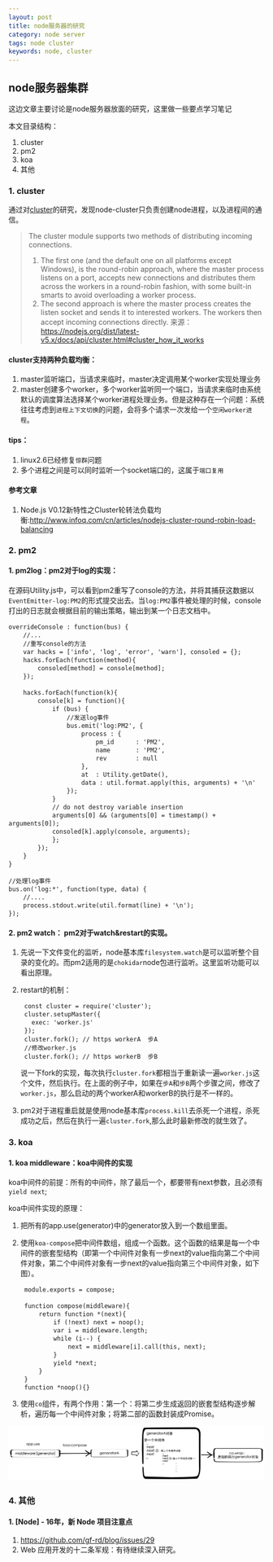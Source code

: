```yaml
---
layout: post
title: node服务器的研究
category: node server
tags: node cluster
keywords: node, cluster
---
```


## node服务器集群
这边文章主要讨论是node服务器放面的研究，这里做一些要点学习笔记

本文目录结构：

1. cluster
2. pm2
3. koa
4. 其他

<!-- more -->

### 1. cluster
通过对[cluster](https://github.com/nodejs/node/blob/master/lib/cluster.js)的研究，发现node-cluster只负责创建node进程，以及进程间的通信。

>The cluster module supports two methods of distributing incoming connections.
>1. The first one (and the default one on all platforms except Windows), is the round-robin approach, where the master process listens on a port, accepts new connections and distributes them across the workers in a round-robin fashion, with some built-in smarts to avoid overloading a worker process.
>2. The second approach is where the master process creates the listen socket and sends it to interested workers. The workers then accept incoming connections directly.
>来源：<https://nodejs.org/dist/latest-v5.x/docs/api/cluster.html#cluster_how_it_works>

#### cluster支持两种负载均衡：
1. master监听端口，当请求来临时，master决定调用某个worker实现处理业务
2. master创建多个worker，多个worker监听同一个端口，当请求来临时由系统默认的调度算法选择某个worker进程处理业务。但是这种存在一个问题：系统往往考虑到`进程上下文切换`的问题，会将多个请求一次发给一个`空闲worker进程`。

#### tips：
1. linux2.6已经修复`惊群`问题
2. 多个进程之间是可以同时监听一个socket端口的，这属于`端口复用`

#### 参考文章
1. Node.js V0.12新特性之Cluster轮转法负载均衡:<http://www.infoq.com/cn/articles/nodejs-cluster-round-robin-load-balancing>


### 2. pm2
#### 1. pm2log：pm2对于log的实现：

在源码Utility.js中，可以看到pm2重写了console的方法，并将其捕获这数据以`EventEmitter-log:PM2`的形式提交出去。当`log:PM2`事件被处理的时候，console打出的日志就会根据目前的输出策略，输出到某一个日志文档中。

	overrideConsole : function(bus) {
		//...
		//重写console的方法
		var hacks = ['info', 'log', 'error', 'warn'], consoled = {};
		hacks.forEach(function(method){
			consoled[method] = console[method];
		});

		hacks.forEach(function(k){
			console[k] = function(){
				if (bus) {
					//发送log事件
					bus.emit('log:PM2', {
						process : {
							pm_id      : 'PM2',
							name       : 'PM2',
							rev        : null
						},
						at  : Utility.getDate(),
						data : util.format.apply(this, arguments) + '\n'
					});
				}
				// do not destroy variable insertion
				arguments[0] && (arguments[0] = timestamp() + arguments[0]);
				consoled[k].apply(console, arguments);
				};
			});
		}
	}

	//处理log事件
	bus.on('log:*', function(type, data) {
		//....
		process.stdout.write(util.format(line) + '\n');
	});


#### 2. pm2 watch： pm2对于watch&restart的实现。
1. 先说一下文件变化的监听，node基本库`filesystem.watch`是可以监听整个目录的变化的。而pm2适用的是`chokidar`node包进行监听。这里监听功能可以看出原理。
2. restart的机制：

		const cluster = require('cluster');
		cluster.setupMaster({
		  exec: 'worker.js'
		});
		cluster.fork(); // https workerA  步A
		//修改worker.js
		cluster.fork(); // https workerB  步B

	说一下fork的实现，每次执行`cluster.fork`都相当于重新读一遍`worker.js`这个文件，然后执行。在上面的例子中，如果在`步A`和`步B`两个步骤之间，修改了`worker.js`，那么启动的两个workerA和workerB的执行是不一样的。

3. pm2对于进程重启就是使用node基本库`process.kill`去杀死一个进程，杀死成功之后，然后在执行一遍`cluster.fork`,那么此时最新修改的就生效了。


### 3. koa
#### 1. koa middleware：koa中间件的实现
koa中间件的前提：所有的中间件，除了最后一个，都要带有next参数，且必须有`yield next`;

koa中间件实现的原理：

1. 把所有的app.use(generator)中的generator放入到一个数组里面。
2. 使用`koa-compose`把中间件数组，组成一个函数。这个函数的结果是每一个中间件的嵌套型结构（即第一个中间件对象有一步next的value指向第二个中间件对象，第二个中间件对象有一步next的value指向第三个中间件对象，如下图）。

		module.exports = compose;

		function compose(middleware){
			return function *(next){
				if (!next) next = noop();
				var i = middleware.length;
				while (i--) {
					next = middleware[i].call(this, next);
				}
				yield *next;
			}
		}
		function *noop(){}

3. 使用`co`组件，有两个作用：第一个：将第二步生成返回的嵌套型结构逐步解析，遍历每一个中间件对象；将第二部的函数封装成Promise。
<img src="/images/node/koa.png" alt="">

### 4. 其他
#### 1. [Node] - 16年，新 Node 项目注意点
1. <https://github.com/gf-rd/blog/issues/29>
2. Web 应用开发的十二条军规：有待继续深入研究。


